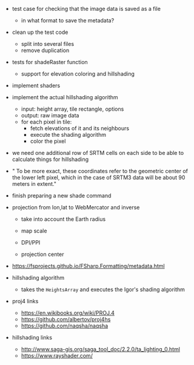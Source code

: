 ﻿- test case for checking that the image data is saved as a file
    - in what format to save the metadata?
- clean up the test code 
    - split into several files
    - remove duplication
- tests for shadeRaster function 
     - support for elevation coloring and hillshading
- implement shaders

- implement the actual hillshading algorithm
    - input: height array, tile rectangle, options
    - output: raw image data
    - for each pixel in tile:
        - fetch elevations of it and its neighbours
        - execute the shading algorithm
        - color the pixel

- we need one additional row of SRTM cells on each side to be able to calculate things for hillshading

- " To be more exact, these
coordinates refer to the geometric center of the lower left pixel, which in the case of SRTM3 data will be about 90 meters in extent."

- finish preparing a new shade command

- projection from lon,lat to WebMercator and inverse
    - take into account the Earth radius
    
    - map scale
    - DPI/PPI
    - projection center

- https://fsprojects.github.io/FSharp.Formatting/metadata.html

- hillshading algorithm
    - takes the `HeightsArray` and executes the Igor's shading algorithm

- proj4 links
    - https://en.wikibooks.org/wiki/PROJ.4
    - https://github.com/albertov/proj4hs
    - https://github.com/naqsha/naqsha
- hillshading links
    - http://www.saga-gis.org/saga_tool_doc/2.2.0/ta_lighting_0.html
    - https://www.rayshader.com/
